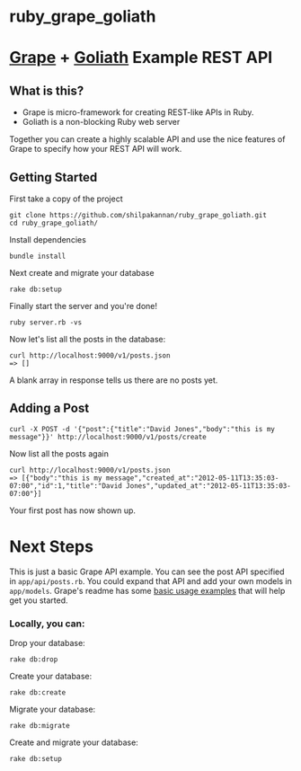 # ruby_grape_goliath
# [Grape](https://github.com/intridea/grape) + [Goliath](https://github.com/postrank-labs/goliath) Example REST API

## What is this?

* Grape is micro-framework for creating REST-like APIs in Ruby.
* Goliath is a non-blocking Ruby web server

Together you can create a highly scalable API and use the nice features of Grape to specify how your REST API will work.

## Getting Started

First take a copy of the project

    git clone https://github.com/shilpakannan/ruby_grape_goliath.git
    cd ruby_grape_goliath/

Install dependencies

    bundle install

Next create and migrate your database

    rake db:setup

Finally start the server and you're done!

    ruby server.rb -vs
    
Now let's list all the posts in the database:

    curl http://localhost:9000/v1/posts.json
    => []

A blank array in response tells us there are no posts yet.

## Adding a Post

    curl -X POST -d '{"post":{"title":"David Jones","body":"this is my message"}}' http://localhost:9000/v1/posts/create

Now list all the posts again

    curl http://localhost:9000/v1/posts.json
    => [{"body":"this is my message","created_at":"2012-05-11T13:35:03-07:00","id":1,"title":"David Jones","updated_at":"2012-05-11T13:35:03-07:00"}]

Your first post has now shown up.

# Next Steps

This is just a basic Grape API example. You can see the post API specified in `app/api/posts.rb`. You could expand that API and add your own models in `app/models`. Grape's readme has some [basic usage examples](https://github.com/intridea/grape#basic-usage) that will help get you started.

### Locally, you can:

Drop your database:

    rake db:drop

Create your database:

    rake db:create

Migrate your database:

    rake db:migrate

Create and migrate your database:

    rake db:setup

